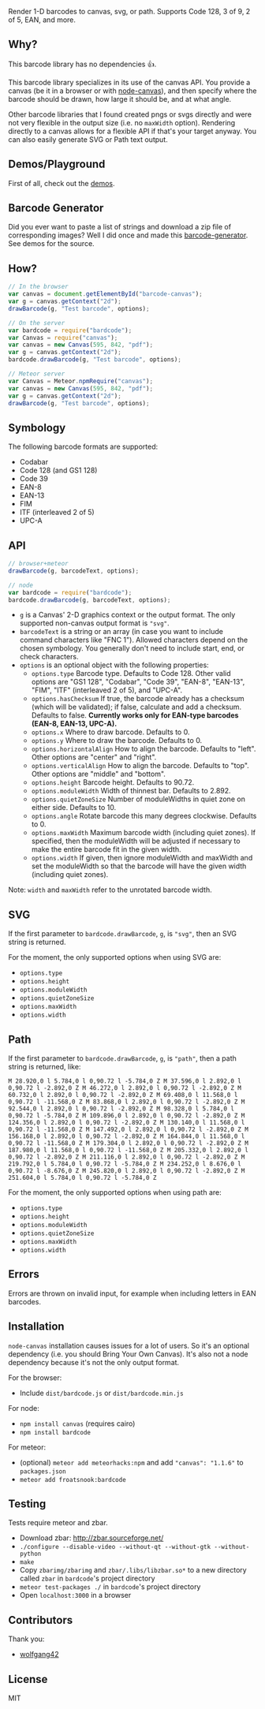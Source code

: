 Render 1-D barcodes to canvas, svg, or path.  Supports Code 128, 3 of 9, 2 of 5, EAN, and more.

## Why?
This barcode library has no dependencies 👍.

This barcode library specializes in its use of the canvas API.  You provide a canvas (be it in a browser or with [node-canvas](https://github.com/Automattic/node-canvas)), and then specify where the barcode should be drawn, how large it should be, and at what angle.

Other barcode libraries that I found created pngs or svgs directly and were not very flexible in the output size (i.e. no `maxWidth` option).  Rendering directly to a canvas allows for a flexible API if that's your target anyway.  You can also easily generate SVG or Path text output.

## Demos/Playground
First of all, check out the [demos](https://froatsnook.github.io/bardcode/).

## Barcode Generator

Did you ever want to paste a list of strings and download a zip file of corresponding images?  Well I did once and made this [barcode-generator](https://froatsnook.github.io/barcode-generator).  See demos for the source.

## How?
```js
// In the browser
var canvas = document.getElementById("barcode-canvas");
var g = canvas.getContext("2d");
drawBarcode(g, "Test barcode", options);
```

```js
// On the server
var bardcode = require("bardcode");
var Canvas = require("canvas");
var canvas = new Canvas(595, 842, "pdf");
var g = canvas.getContext("2d");
bardcode.drawBarcode(g, "Test barcode", options);
```

```js
// Meteor server
var Canvas = Meteor.npmRequire("canvas");
var canvas = new Canvas(595, 842, "pdf");
var g = canvas.getContext("2d");
drawBarcode(g, "Test barcode", options);
```

## Symbology
The following barcode formats are supported:

* Codabar
* Code 128 (and GS1 128)
* Code 39
* EAN-8
* EAN-13
* FIM
* ITF (interleaved 2 of 5)
* UPC-A

## API
```js
// browser+meteor
drawBarcode(g, barcodeText, options);

// node
var bardcode = require("bardcode");
bardcode.drawBarcode(g, barcodeText, options);
```

* `g` is a Canvas' 2-D graphics context or the output format.  The only supported non-canvas output format is `"svg"`.
* `barcodeText` is a string or an array (in case you want to include command characters like "FNC 1").  Allowed characters depend on the chosen symbology.  You generally don't need to include start, end, or check characters.
* `options` is an optional object with the following properties:
    * `options.type` Barcode type.  Defaults to Code 128.  Other valid options are "GS1 128", "Codabar", "Code 39", "EAN-8", "EAN-13", "FIM", "ITF" (interleaved 2 of 5), and "UPC-A".
    * `options.hasChecksum` If true, the barcode already has a checksum (which will be validated); if false, calculate and add a checksum. Defaults to false. **Currently works only for EAN-type barcodes (EAN-8, EAN-13, UPC-A).** 
    * `options.x` Where to draw barcode.  Defaults to 0.
    * `options.y` Where to draw the barcode.  Defaults to 0.
    * `options.horizontalAlign` How to align the barcode.  Defaults to "left".  Other options are "center" and "right".
    * `options.verticalAlign` How to align the barcode.  Defaults to "top".  Other options are "middle" and "bottom".
    * `options.height` Barcode height.  Defaults to 90.72.
    * `options.moduleWidth` Width of thinnest bar.  Defaults to 2.892.
    * `options.quietZoneSize` Number of moduleWidths in quiet zone on either side.  Defaults to 10.
    * `options.angle` Rotate barcode this many degrees clockwise.  Defaults to 0.
    * `options.maxWidth` Maximum barcode width (including quiet zones).  If specified, then the moduleWidth will be adjusted if necessary to make the entire barcode fit in the given width.
    * `options.width` If given, then ignore moduleWidth and maxWidth and set the moduleWidth so that the barcode will have the given width (including quiet zones).

Note: `width` and `maxWidth` refer to the unrotated barcode width.

## SVG
If the first parameter to `bardcode.drawBarcode`, `g`, is `"svg"`, then an SVG string is returned.

For the moment, the only supported options when using SVG are:
* `options.type`
* `options.height`
* `options.moduleWidth`
* `options.quietZoneSize`
* `options.maxWidth`
* `options.width`

## Path
If the first parameter to `bardcode.drawBarcode`, `g`, is `"path"`, then a path string is returned, like:

```path
M 28.920,0 l 5.784,0 l 0,90.72 l -5.784,0 Z M 37.596,0 l 2.892,0 l 0,90.72 l -2.892,0 Z M 46.272,0 l 2.892,0 l 0,90.72 l -2.892,0 Z M 60.732,0 l 2.892,0 l 0,90.72 l -2.892,0 Z M 69.408,0 l 11.568,0 l 0,90.72 l -11.568,0 Z M 83.868,0 l 2.892,0 l 0,90.72 l -2.892,0 Z M 92.544,0 l 2.892,0 l 0,90.72 l -2.892,0 Z M 98.328,0 l 5.784,0 l 0,90.72 l -5.784,0 Z M 109.896,0 l 2.892,0 l 0,90.72 l -2.892,0 Z M 124.356,0 l 2.892,0 l 0,90.72 l -2.892,0 Z M 130.140,0 l 11.568,0 l 0,90.72 l -11.568,0 Z M 147.492,0 l 2.892,0 l 0,90.72 l -2.892,0 Z M 156.168,0 l 2.892,0 l 0,90.72 l -2.892,0 Z M 164.844,0 l 11.568,0 l 0,90.72 l -11.568,0 Z M 179.304,0 l 2.892,0 l 0,90.72 l -2.892,0 Z M 187.980,0 l 11.568,0 l 0,90.72 l -11.568,0 Z M 205.332,0 l 2.892,0 l 0,90.72 l -2.892,0 Z M 211.116,0 l 2.892,0 l 0,90.72 l -2.892,0 Z M 219.792,0 l 5.784,0 l 0,90.72 l -5.784,0 Z M 234.252,0 l 8.676,0 l 0,90.72 l -8.676,0 Z M 245.820,0 l 2.892,0 l 0,90.72 l -2.892,0 Z M 251.604,0 l 5.784,0 l 0,90.72 l -5.784,0 Z
```

For the moment, the only supported options when using path are:
* `options.type`
* `options.height`
* `options.moduleWidth`
* `options.quietZoneSize`
* `options.maxWidth`
* `options.width`

## Errors
Errors are thrown on invalid input, for example when including letters in EAN barcodes.

## Installation
`node-canvas` installation causes issues for a lot of users.  So it's an optional dependency (i.e. you should Bring Your Own Canvas).  It's also not a node dependency because it's not the only output format.

For the browser:
* Include `dist/bardcode.js` or `dist/bardcode.min.js`

For node:
* `npm install canvas` (requires cairo)
* `npm install bardcode`

For meteor:
* (optional) `meteor add meteorhacks:npm` and add `"canvas": "1.1.6"` to `packages.json`
* `meteor add froatsnook:bardcode`

## Testing
Tests require meteor and zbar.

* Download zbar: http://zbar.sourceforge.net/
* `./configure --disable-video --without-qt --without-gtk --without-python`
* `make`
* Copy `zbarimg/zbarimg` and `zbar/.libs/libzbar.so*` to a new directory called `zbar` in `bardcode`'s project directory
* `meteor test-packages ./` in `bardcode`'s project directory
* Open `localhost:3000` in a browser

## Contributors
Thank you:

* [wolfgang42](https://github.com/wolfgang42)

## License
MIT

